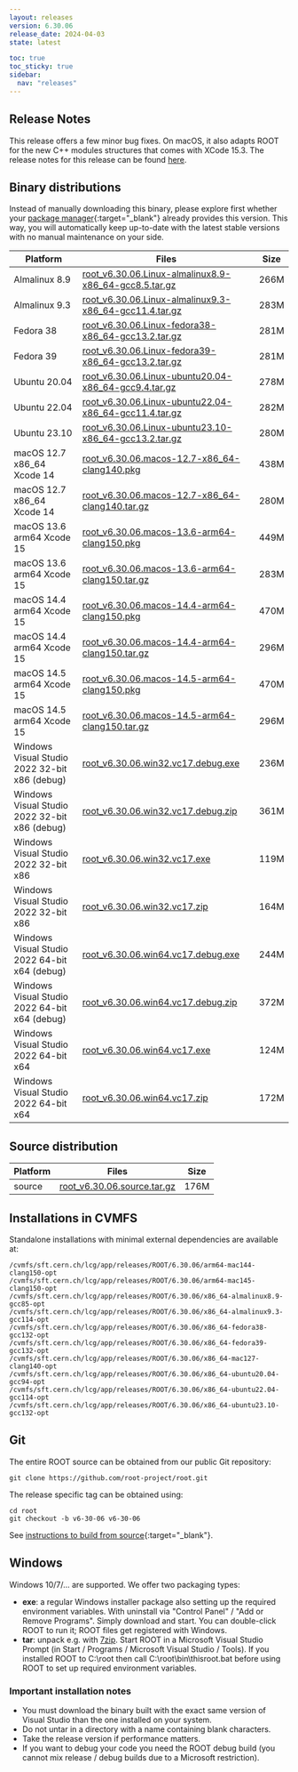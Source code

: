 ```yaml
---
layout: releases
version: 6.30.06
release_date: 2024-04-03
state: latest

toc: true
toc_sticky: true
sidebar:
  nav: "releases"
---
```



## Release Notes

This release offers a few minor bug fixes. On macOS, it also adapts ROOT for the new C++ modules structures that comes with XCode 15.3.
The release notes for this release can be found [here](https://root.cern/doc/v630/release-notes.html#release-6.3006).

## Binary distributions

Instead of manually downloading this binary, please explore first whether your [package manager](../../install/#install-via-a-package-manager){:target="\_blank"} already provides this version.
This way, you will automatically keep up-to-date with the latest stable versions with no manual maintenance on your side.

| Platform       | Files | Size |
|-----------|-------|-----|
| Almalinux 8.9 | [root_v6.30.06.Linux-almalinux8.9-x86_64-gcc8.5.tar.gz](https://root.cern/download/root_v6.30.06.Linux-almalinux8.9-x86_64-gcc8.5.tar.gz) | 266M |
| Almalinux 9.3 | [root_v6.30.06.Linux-almalinux9.3-x86_64-gcc11.4.tar.gz](https://root.cern/download/root_v6.30.06.Linux-almalinux9.3-x86_64-gcc11.4.tar.gz) | 283M |
| Fedora 38 | [root_v6.30.06.Linux-fedora38-x86_64-gcc13.2.tar.gz](https://root.cern/download/root_v6.30.06.Linux-fedora38-x86_64-gcc13.2.tar.gz) | 281M |
| Fedora 39 | [root_v6.30.06.Linux-fedora39-x86_64-gcc13.2.tar.gz](https://root.cern/download/root_v6.30.06.Linux-fedora39-x86_64-gcc13.2.tar.gz) | 281M |
| Ubuntu 20.04 | [root_v6.30.06.Linux-ubuntu20.04-x86_64-gcc9.4.tar.gz](https://root.cern/download/root_v6.30.06.Linux-ubuntu20.04-x86_64-gcc9.4.tar.gz) | 278M |
| Ubuntu 22.04 | [root_v6.30.06.Linux-ubuntu22.04-x86_64-gcc11.4.tar.gz](https://root.cern/download/root_v6.30.06.Linux-ubuntu22.04-x86_64-gcc11.4.tar.gz) | 282M |
| Ubuntu 23.10 | [root_v6.30.06.Linux-ubuntu23.10-x86_64-gcc13.2.tar.gz](https://root.cern/download/root_v6.30.06.Linux-ubuntu23.10-x86_64-gcc13.2.tar.gz) | 280M |
| macOS 12.7 x86_64 Xcode 14 | [root_v6.30.06.macos-12.7-x86_64-clang140.pkg](https://root.cern/download/root_v6.30.06.macos-12.7-x86_64-clang140.pkg) | 438M |
| macOS 12.7 x86_64 Xcode 14 | [root_v6.30.06.macos-12.7-x86_64-clang140.tar.gz](https://root.cern/download/root_v6.30.06.macos-12.7-x86_64-clang140.tar.gz) | 280M |
| macOS 13.6 arm64 Xcode 15 | [root_v6.30.06.macos-13.6-arm64-clang150.pkg](https://root.cern/download/root_v6.30.06.macos-13.6-arm64-clang150.pkg) | 449M |
| macOS 13.6 arm64 Xcode 15 | [root_v6.30.06.macos-13.6-arm64-clang150.tar.gz](https://root.cern/download/root_v6.30.06.macos-13.6-arm64-clang150.tar.gz) | 283M |
| macOS 14.4 arm64 Xcode 15 | [root_v6.30.06.macos-14.4-arm64-clang150.pkg](https://root.cern/download/root_v6.30.06.macos-14.4-arm64-clang150.pkg) | 470M |
| macOS 14.4 arm64 Xcode 15 | [root_v6.30.06.macos-14.4-arm64-clang150.tar.gz](https://root.cern/download/root_v6.30.06.macos-14.4-arm64-clang150.tar.gz) | 296M |
| macOS 14.5 arm64 Xcode 15 | [root_v6.30.06.macos-14.5-arm64-clang150.pkg](https://root.cern/download/root_v6.30.06.macos-14.5-arm64-clang150.pkg) | 470M |
| macOS 14.5 arm64 Xcode 15 | [root_v6.30.06.macos-14.5-arm64-clang150.tar.gz](https://root.cern/download/root_v6.30.06.macos-14.5-arm64-clang150.tar.gz) | 296M |
| Windows Visual Studio 2022 32-bit x86  (debug) | [root_v6.30.06.win32.vc17.debug.exe](https://root.cern/download/root_v6.30.06.win32.vc17.debug.exe) | 236M |
| Windows Visual Studio 2022 32-bit x86  (debug) | [root_v6.30.06.win32.vc17.debug.zip](https://root.cern/download/root_v6.30.06.win32.vc17.debug.zip) | 361M |
| Windows Visual Studio 2022 32-bit x86  | [root_v6.30.06.win32.vc17.exe](https://root.cern/download/root_v6.30.06.win32.vc17.exe) | 119M |
| Windows Visual Studio 2022 32-bit x86  | [root_v6.30.06.win32.vc17.zip](https://root.cern/download/root_v6.30.06.win32.vc17.zip) | 164M |
| Windows Visual Studio 2022 64-bit x64  (debug) | [root_v6.30.06.win64.vc17.debug.exe](https://root.cern/download/root_v6.30.06.win64.vc17.debug.exe) | 244M |
| Windows Visual Studio 2022 64-bit x64  (debug) | [root_v6.30.06.win64.vc17.debug.zip](https://root.cern/download/root_v6.30.06.win64.vc17.debug.zip) | 372M |
| Windows Visual Studio 2022 64-bit x64  | [root_v6.30.06.win64.vc17.exe](https://root.cern/download/root_v6.30.06.win64.vc17.exe) | 124M |
| Windows Visual Studio 2022 64-bit x64  | [root_v6.30.06.win64.vc17.zip](https://root.cern/download/root_v6.30.06.win64.vc17.zip) | 172M |

## Source distribution

| Platform       | Files | Size |
|-----------|-------|-----|
| source | [root_v6.30.06.source.tar.gz](https://root.cern/download/root_v6.30.06.source.tar.gz) | 176M |


## Installations in CVMFS

Standalone installations with minimal external dependencies are available at:
~~~
/cvmfs/sft.cern.ch/lcg/app/releases/ROOT/6.30.06/arm64-mac144-clang150-opt
/cvmfs/sft.cern.ch/lcg/app/releases/ROOT/6.30.06/arm64-mac145-clang150-opt
/cvmfs/sft.cern.ch/lcg/app/releases/ROOT/6.30.06/x86_64-almalinux8.9-gcc85-opt
/cvmfs/sft.cern.ch/lcg/app/releases/ROOT/6.30.06/x86_64-almalinux9.3-gcc114-opt
/cvmfs/sft.cern.ch/lcg/app/releases/ROOT/6.30.06/x86_64-fedora38-gcc132-opt
/cvmfs/sft.cern.ch/lcg/app/releases/ROOT/6.30.06/x86_64-fedora39-gcc132-opt
/cvmfs/sft.cern.ch/lcg/app/releases/ROOT/6.30.06/x86_64-mac127-clang140-opt
/cvmfs/sft.cern.ch/lcg/app/releases/ROOT/6.30.06/x86_64-ubuntu20.04-gcc94-opt
/cvmfs/sft.cern.ch/lcg/app/releases/ROOT/6.30.06/x86_64-ubuntu22.04-gcc114-opt
/cvmfs/sft.cern.ch/lcg/app/releases/ROOT/6.30.06/x86_64-ubuntu23.10-gcc132-opt
~~~


## Git

The entire ROOT source can be obtained from our public Git repository:

~~~
git clone https://github.com/root-project/root.git
~~~
The release specific tag can be obtained using:
~~~
cd root
git checkout -b v6-30-06 v6-30-06
~~~

See [instructions to build from source](../../install/#build-from-source){:target="\_blank"}.

## Windows

Windows 10/7/... are supported. We offer two packaging types:

 * **exe**: a regular Windows installer package also setting up the required environment variables. With uninstall via "Control Panel" / "Add or Remove Programs". Simply download and start. You can double-click ROOT to run it; ROOT files get registered with Windows.
 * **tar**: unpack e.g. with [7zip](https://www.7-zip.org). Start ROOT in a Microsoft Visual Studio Prompt (in Start / Programs / Microsoft Visual Studio / Tools). If you installed ROOT to C:\root then call C:\root\bin\thisroot.bat before using ROOT to set up required environment variables.

### Important installation notes

 * You must download the binary built with the exact same version of Visual Studio than the one installed on your system.
 * Do not untar in a directory with a name containing blank characters.
 * Take the release version if performance matters.
 * If you want to debug your code you need the ROOT debug build (you cannot mix release / debug builds due to a Microsoft restriction).

